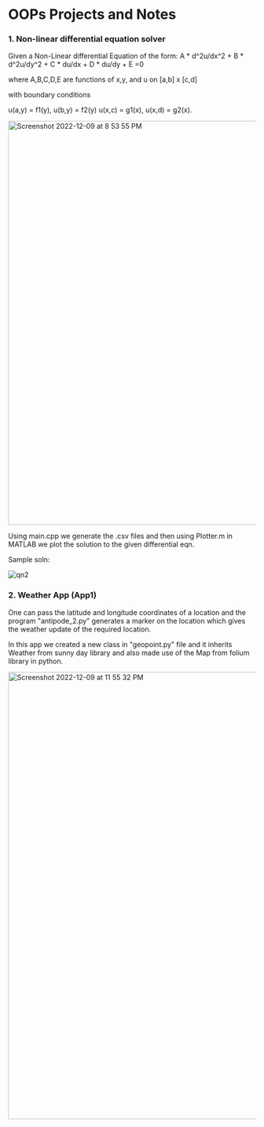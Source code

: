 # OOPs Projects and Notes

### 1. Non-linear differential equation solver

Given a Non-Linear differential Equation of the form: 
A * d^2u/dx^2 + B * d^2u/dy^2 + C * du/dx + D * du/dy + E =0

where A,B,C,D,E are functions of x,y, and u on [a,b] x [c,d]

with boundary conditions

u(a,y) = f1(y), u(b,y) = f2(y)
u(x,c) = g1(x), u(x,d) = g2(x).

<img width="823" alt="Screenshot 2022-12-09 at 8 53 55 PM" src="https://user-images.githubusercontent.com/52539396/206736513-6c42a3db-9949-446f-9adc-65feb9396dfd.png">

Using main.cpp we generate the .csv files and then using Plotter.m in MATLAB we plot the solution to the given differential eqn.

Sample soln:

![qn2](https://user-images.githubusercontent.com/52539396/206736705-c246b083-03eb-446a-9c0f-31e4edc70800.png)


### 2. Weather App (App1)

One can pass the latitude and longitude coordinates of a location and the program "antipode_2.py" generates a marker on the location which gives the weather update of the required location.

In this app we created a new class in "geopoint.py" file and it inherits Weather from sunny day library and also made use of the Map from folium library in python.

<img width="911" alt="Screenshot 2022-12-09 at 11 55 32 PM" src="https://user-images.githubusercontent.com/52539396/206768607-7b29fadd-ee15-4fd7-8df2-3d620bca2b25.png">
